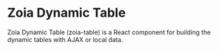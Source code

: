 # Zoia Dynamic Table

Zoia Dynamic Table (zoia-table) is a React component for building the dynamic tables with AJAX or local data.
